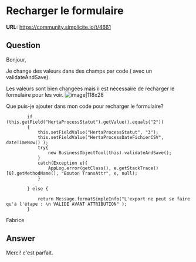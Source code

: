 # Recharger le formulaire

**URL:** https://community.simplicite.io/t/4661

## Question
Bonjour,

Je change des valeurs dans des champs par code ( avec un validateAndSave).

Les valeurs sont bien changées mais il est nécessaire de recharger le formulaire pour les voir.
![image|118x28](upload://nHOKbRDCVnF3o6Jp2Q0wFhj4PGU.png)


Que puis-je ajouter dans mon code pour recharger le formulaire?
```
		if (this.getField("HertaProcessStatut").getValue().equals("2"))
		{
			this.setFieldValue("HertaProcessStatut", "3");
			this.setFieldValue("HertaProcessDateFichierCSV", dateTimeNow() );
			try{
				new BusinessObjectTool(this).validateAndSave();
			}
			catch(Exception e){
				AppLog.error(getClass(), e.getStackTrace()[0].getMethodName(), "Bouton TransAttr", e, null);
			}

		} else {
			
			return Message.formatSimpleInfo("L'export ne peut se faire qu'à l'étape : \n VALIDE AVANT ATTRIBUTION" );
		}

```


Fabrice

## Answer
Merci! c'est parfait.
